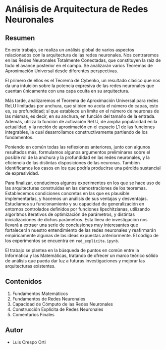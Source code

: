 # Análisis de Arquitectura de Redes Neuronales

## Resumen

En este trabajo, se realiza un análisis global de varios aspectos relacionados con la arquitectura de las redes neuronales. Nos centraremos en las Redes Neuronales Totalmente Conectadas, que constituyen la raíz de todo el avance posterior en el campo. Se analizarán varios Teoremas de Aproximación Universal desde diferentes perspectivas.

El primero de ellos es el Teorema de Cybenko, un resultado clásico que nos da una intuición sobre la potencia expresiva de las redes neuronales que cuentan únicamente con una capa oculta en su arquitectura.

Más tarde, analizaremos el Teorema de Aproximación Universal para redes ReLU limitadas por anchura, que si bien no acota el número de capas, esto es, su profundidad; sí que establece un límite en el número de neuronas de las mismas, es decir, en su anchura, en función del tamaño de la entrada. Además, utiliza la función de activación ReLU, de amplia popularidad en la actualidad, y la noción de aproximación en el espacio L1 de las funciones integrables, la cual desarrollamos constructivamente partiendo de los fundamentos.

Poniendo en común todas las reflexiones anteriores, junto con algunos resultados más, formulamos algunos argumentos preliminares sobre el posible rol de la anchura y la profundidad en las redes neuronales, y la eficiencia de las distintas disposiciones de las neuronas. También identificamos los casos en los que podría producirse una pérdida sustancial de expresividad.

Para finalizar, conducimos algunos experimentos en los que se hace uso de las arquitecturas construidas en las demostraciones de los teoremas. Establecemos condiciones concretas en las que es plausible implementarlas, y hacemos un análisis de sus ventajas y desventajas. Estudiamos su funcionamiento y su capacidad de generalización en entornos controlados definidos por funciones lipschitzianas, utilizando algoritmos iterativos de optimización de parámetros, y distintas inicializaciones de dichos parámetros. Esta línea de investigación nos llevará a extraer una serie de conclusiones muy interesantes que fortalecerán nuestro entendimiento de las redes neuronales y reafirmarán empíricamente algunas de las ideas expuestas anteriormente. El código de los experimentos se encuentra en `red_explicita.ipynb`.

El trabajo se plantea en la búsqueda de puntos en común entre la Informática y las Matemáticas, tratando de ofrecer un marco teórico sólido de análisis que pueda dar luz a futuras investigaciones y mejorar las arquitecturas existentes.

## Contenidos

1. Fundamentos Matemáticos
2. Fundamentos de Redes Neuronales
3. Capacidad de Cómputo de las Redes Neuronales
4. Construcción Explícita de Redes Neuronales
5. Comentarios Finales

## Autor

- Luis Crespo Orti
